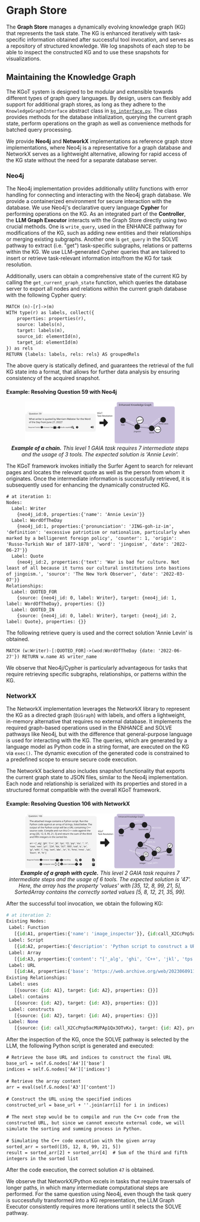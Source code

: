 # Graph Store

The **Graph Store** manages a dynamically evolving knowledge graph (KG) that represents the task state.
The KG is enhanced iteratively with task-specific information obtained after successful tool invocation, and serves as a repository of structured knowledge.
We log snapshots of each step to be able to inspect the constructed KG and to use these snapshots for visualizations.

## Maintaining the Knowledge Graph

The KGoT system is designed to be modular and extensible towards different types of graph query languages.
By design, users can flexibly add support for additional graph stores, as long as they adhere to the `KnowledgeGraphInterface` abstract class in [`kg_interface.py`](kg_interface.py).
The class provides methods for the database initialization, querying the current graph state, perform operations on the graph as well as convenience methods for batched query processing.

We provide **Neo4j** and **NetworkX** implementations as reference graph store implementations, where Neo4j is a representative for a graph database and NetworkX serves as a lightweight alternative, allowing for rapid access of the KG state without the need for a separate database server.

### Neo4j

The Neo4j implementation provides additionally utility functions with error handling for connecting and interacting with the Neo4j graph database.
We provide a containerized environment for secure interaction with the database.
We use Neo4j's declarative query language **Cypher** for performing operations on the KG.
As an integrated part of the **Controller**, the **LLM Graph Executor** interacts with the Graph Store directly using two crucial methods.
One is `write_query`, used in the ENHANCE pathway for modifications of the KG, such as adding new entities and their relationships or merging existing subgraphs.
Another one is `get_query` in the SOLVE pathway to extract (i.e. "get") task-specific subgraphs, relations or patterns within the KG.
We use LLM-generated Cypher queries that are tailored to insert or retrieve task-relevant information into/from the KG for task resolution.

Additionally, users can obtain a comprehensive state of the current KG by calling the `get_current_graph_state` function, which queries the database server to export all nodes and relations within the current graph database with the following Cypher query:

```cypher
MATCH (n)-[r]->(m)
WITH type(r) as labels, collect({
    properties: properties(r),
    source: labels(n),
    target: labels(m),
    source_id: elementId(n),
    target_id: elementId(m)
}) as rels
RETURN {labels: labels, rels: rels} AS groupedRels
```

The above query is statically defined, and guarantees the retrieval of the full KG state into a format, that allows for further data analysis by ensuring consistency of the acquired snapshot.

#### Example: Resolving Question 59 with Neo4j

<p align="center">
  <img src="../../paper/pics/q59_task_representation.svg" width="80%">
  <br>
  <em><strong>Example of a chain.</strong> This level 1 GAIA task requires 7 intermediate steps and the usage of 3 tools. The expected solution is 'Annie Levin'.</em>
</p>

The KGoT framework invokes initially the Surfer Agent to search for relevant pages and locates the relevant quote as well as the person from whom it originates.
Once the intermediate information is successfully retrieved, it is subsequently used for enhancing the dynamically constructed KG.

```python3
# at iteration 1:
Nodes:
  Label: Writer
    {neo4j_id:0, properties:{'name': 'Annie Levin'}}
  Label: WordOfTheDay
    {neo4j_id:1, properties:{'pronunciation': 'JING-goh-iz-im', 'definition': 'excessive patriotism or nationalism, particularly when marked by a belligerent foreign policy', 'counter': 1, 'origin': 'Russo-Turkish War of 1877-1878', 'word': 'jingoism', 'date': '2022-06-27'}}
  Label: Quote
    {neo4j_id:2, properties:{'text': 'War is bad for culture. Not least of all because it turns our cultural institutions into bastions of jingoism.', 'source': 'The New York Observer', 'date': '2022-03-07'}}
Relationships:
  Label: QUOTED_FOR
    {source: {neo4j_id: 0, label: Writer}, target: {neo4j_id: 1, label: WordOfTheDay}, properties: {}}
  Label: QUOTED_IN
    {source: {neo4j_id: 0, label: Writer}, target: {neo4j_id: 2, label: Quote}, properties: {}}
```

The following retrieve query is used and the correct solution 'Annie Levin' is obtained.

```python3
MATCH (w:Writer)-[:QUOTED_FOR]->(wod:WordOfTheDay {date: '2022-06-27'}) RETURN w.name AS writer_name
```

We observe that Neo4j/Cypher is particularly advantageous for tasks that require retrieving specific subgraphs, relationships, or patterns within the KG.

### NetworkX

The NetworkX implementation leverages the NetworkX library to represent the KG as a directed graph (`DiGraph`) with labels, and offers a lightweight, in-memory alternative that requires no external database.
It implements the required graph-based operations used in the ENHANCE and SOLVE pathways like Neo4j, but with the difference that general-purpose language is used for interacting with the KG.
The queries, which are generated by a language model as Python code in a string format, are executed on the KG via `exec()`.
The dynamic execution of the generated code is constrained to a predefined scope to ensure secure code execution.

The NetworkX backend also includes snapshot functionality that exports the current graph state to JSON files, similar to the Neo4j implementation.
Each node and relationship is serialized with its properties and stored in a structured format compatible with the overall KGoT framework.

#### Example: Resolving Question 106 with NetworkX

<p align="center">
  <img src="../../paper/pics/q106_task_representation.svg" width="80%">
  <br>
  <em><strong>Example of a graph with cycle.</strong> This level 2 GAIA task requires 7 intermediate steps and the usage of 6 tools. The expected solution is '47'. Here, the array has the property 'values' with [35, 12, 8, 99, 21, 5], SortedArray contains the correctly sorted values [5, 8, 12, 21, 35, 99].</em>
</p>

After the successful tool invocation, we obtain the following KG:

```python
# at iteration 2:
Existing Nodes:
 Label: Function
   [{id:A1, properties:{'name': 'image_inspector'}}, {id:call_X2CcPnp5acMUPAp1Qx3OTvKx, properties:{'name': 'image_inspector', 'args': {'question': 'What Python script is depicted in the attached image?', 'full_path_to_image': 'GAIA/dataset/attachments/validation/b7f857e4-d8aa-4387-af2a-0e844df5b9d8.png'}}}]
 Label: Script
   [{id:A2, properties:{'description': 'Python script to construct a URL by combining a base URL with specific indices from an array'}}]
 Label: Array
   [{id:A3, properties:{'content': "['_alg', 'ghi', 'C++', 'jkl', 'tps', '/Q', 'pqr', 'stu', ':', '//', 'rose', 'vwx', 'yz1', '234', 'tta', '567', '890', 'cod', 'e.', 'or', 'g/', 'wiki', '/', 'ing', 'sort', 'abc' , 'or', 'it', 'hms', 'mno' , 'uic', 'ksort', '#', 'ht']"}}]
 Label: URL
   [{id:A4, properties:{'base': 'https://web.archive.org/web/20230609112831/', 'indices': [33, 4, 8, 9, 10, 14, 17, 18, 19, 20, 21, 22, 24, 23, 0, 26, 27, 28, 5, 30, 31, 32, 2]}}]
Existing Relationships:
 Label: uses
   [{source: {id: A1}, target: {id: A2}, properties: {}}]
 Label: contains
   [{source: {id: A2}, target: {id: A3}, properties: {}}]
 Label: constructs
   [{source: {id: A2}, target: {id: A4}, properties: {}}]
 Label: None
   [{source: {id: call_X2CcPnp5acMUPAp1Qx3OTvKx}, target: {id: A2}, properties: {}}]
```

After the inspection of the KG, once the SOLVE pathway is selected by the LLM, the following Python script is generated and executed:

```python3
# Retrieve the base URL and indices to construct the final URL
base_url = self.G.nodes['A4']['base']
indices = self.G.nodes['A4']['indices']

# Retrieve the array content
arr = eval(self.G.nodes['A3']['content'])

# Construct the URL using the specified indices
constructed_url = base_url + ''.join(arr[i] for i in indices)

# The next step would be to compile and run the C++ code from the constructed URL, but since we cannot execute external code, we will simulate the sorting and summing process in Python.

# Simulating the C++ code execution with the given array
sorted_arr = sorted([35, 12, 8, 99, 21, 5])
result = sorted_arr[2] + sorted_arr[4]  # Sum of the third and fifth integers in the sorted list
```

After the code execution, the correct solution `47` is obtained.

We observe that NetworkX/Python excels in tasks that require traversals of longer paths, in which many intermediate computational steps are performed.
For the same question using Neo4j, even though the task query is successfully transformed into a KG representation, the LLM Graph Executor consistently requires more iterations until it selects the SOLVE pathway.
